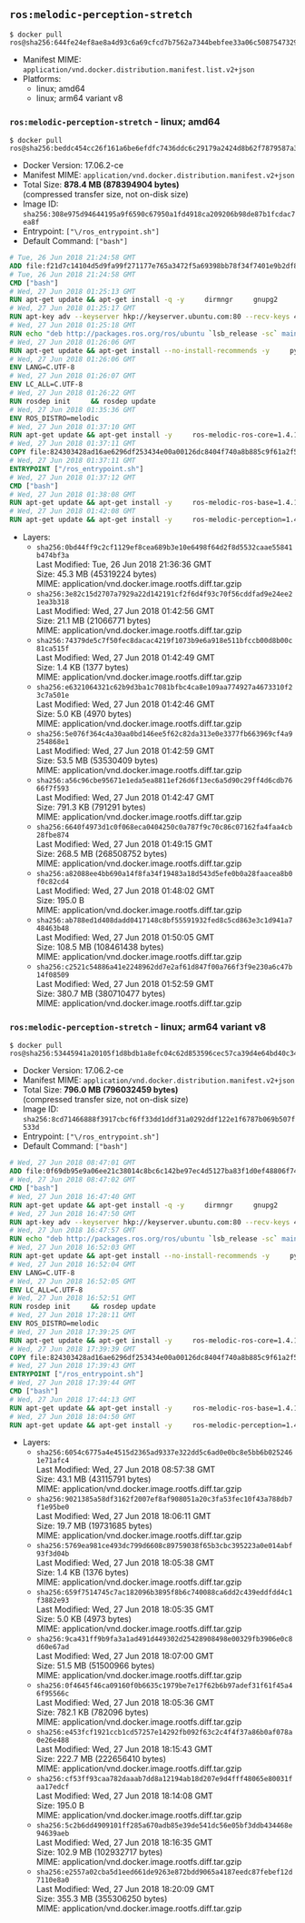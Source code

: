 ## `ros:melodic-perception-stretch`

```console
$ docker pull ros@sha256:644fe24ef8ae8a4d93c6a69cfcd7b7562a7344bebfee33a06c50875473294da4
```

-	Manifest MIME: `application/vnd.docker.distribution.manifest.list.v2+json`
-	Platforms:
	-	linux; amd64
	-	linux; arm64 variant v8

### `ros:melodic-perception-stretch` - linux; amd64

```console
$ docker pull ros@sha256:beddc454cc26f161a6be6efdfc7436ddc6c29179a2424d8b62f7879587a308f6
```

-	Docker Version: 17.06.2-ce
-	Manifest MIME: `application/vnd.docker.distribution.manifest.v2+json`
-	Total Size: **878.4 MB (878394904 bytes)**  
	(compressed transfer size, not on-disk size)
-	Image ID: `sha256:308e975d94644195a9f6590c67950a1fd4918ca209206b98de87b1fcdac7ea8f`
-	Entrypoint: `["\/ros_entrypoint.sh"]`
-	Default Command: `["bash"]`

```dockerfile
# Tue, 26 Jun 2018 21:24:58 GMT
ADD file:f21d7c14104d5d9fa99f271177e765a3472f5a69398bb78f34f7401e9b2df837 in / 
# Tue, 26 Jun 2018 21:24:58 GMT
CMD ["bash"]
# Wed, 27 Jun 2018 01:25:13 GMT
RUN apt-get update && apt-get install -q -y     dirmngr     gnupg2     lsb-release     && rm -rf /var/lib/apt/lists/*
# Wed, 27 Jun 2018 01:25:17 GMT
RUN apt-key adv --keyserver hkp://keyserver.ubuntu.com:80 --recv-keys 421C365BD9FF1F717815A3895523BAEEB01FA116
# Wed, 27 Jun 2018 01:25:18 GMT
RUN echo "deb http://packages.ros.org/ros/ubuntu `lsb_release -sc` main" > /etc/apt/sources.list.d/ros-latest.list
# Wed, 27 Jun 2018 01:26:06 GMT
RUN apt-get update && apt-get install --no-install-recommends -y     python-rosdep     python-rosinstall     python-vcstools     && rm -rf /var/lib/apt/lists/*
# Wed, 27 Jun 2018 01:26:06 GMT
ENV LANG=C.UTF-8
# Wed, 27 Jun 2018 01:26:07 GMT
ENV LC_ALL=C.UTF-8
# Wed, 27 Jun 2018 01:26:22 GMT
RUN rosdep init     && rosdep update
# Wed, 27 Jun 2018 01:35:36 GMT
ENV ROS_DISTRO=melodic
# Wed, 27 Jun 2018 01:37:10 GMT
RUN apt-get update && apt-get install -y     ros-melodic-ros-core=1.4.1-0*     && rm -rf /var/lib/apt/lists/*
# Wed, 27 Jun 2018 01:37:11 GMT
COPY file:824303428ad16ae6296df253434e00a00126dc8404f740a8b885c9f61a2f5fcb in / 
# Wed, 27 Jun 2018 01:37:11 GMT
ENTRYPOINT ["/ros_entrypoint.sh"]
# Wed, 27 Jun 2018 01:37:12 GMT
CMD ["bash"]
# Wed, 27 Jun 2018 01:38:08 GMT
RUN apt-get update && apt-get install -y     ros-melodic-ros-base=1.4.1-0*     && rm -rf /var/lib/apt/lists/*
# Wed, 27 Jun 2018 01:42:08 GMT
RUN apt-get update && apt-get install -y     ros-melodic-perception=1.4.1-0*     && rm -rf /var/lib/apt/lists/*
```

-	Layers:
	-	`sha256:0bd44ff9c2cf1129ef8cea689b3e10e6498f64d2f8d5532caae55841b474bf3a`  
		Last Modified: Tue, 26 Jun 2018 21:36:36 GMT  
		Size: 45.3 MB (45319224 bytes)  
		MIME: application/vnd.docker.image.rootfs.diff.tar.gzip
	-	`sha256:3e82c15d2707a7929a22d142191cf2f6d4f93c70f56cddfad9e24ee21ea3b318`  
		Last Modified: Wed, 27 Jun 2018 01:42:56 GMT  
		Size: 21.1 MB (21066771 bytes)  
		MIME: application/vnd.docker.image.rootfs.diff.tar.gzip
	-	`sha256:74379de5c7f50fec8dacac4219f1073b9e6a918e511bfccb00d8b00c81ca515f`  
		Last Modified: Wed, 27 Jun 2018 01:42:49 GMT  
		Size: 1.4 KB (1377 bytes)  
		MIME: application/vnd.docker.image.rootfs.diff.tar.gzip
	-	`sha256:e6321064321c62b9d3ba1c7081bfbc4ca8e109aa774927a4673310f23c7a501e`  
		Last Modified: Wed, 27 Jun 2018 01:42:46 GMT  
		Size: 5.0 KB (4970 bytes)  
		MIME: application/vnd.docker.image.rootfs.diff.tar.gzip
	-	`sha256:5e076f364c4a30aa0bd146ee5f62c82da313e0e3377fb663969cf4a9254868e1`  
		Last Modified: Wed, 27 Jun 2018 01:42:59 GMT  
		Size: 53.5 MB (53530409 bytes)  
		MIME: application/vnd.docker.image.rootfs.diff.tar.gzip
	-	`sha256:a56c96cbe95671e1eda5ea8811ef26d6f13ec6a5d90c29ff4d6cdb7666f7f593`  
		Last Modified: Wed, 27 Jun 2018 01:42:47 GMT  
		Size: 791.3 KB (791291 bytes)  
		MIME: application/vnd.docker.image.rootfs.diff.tar.gzip
	-	`sha256:6640f4973d1c0f068eca0404250c0a787f9c70c86c07162fa4faa4cb28fbe874`  
		Last Modified: Wed, 27 Jun 2018 01:49:15 GMT  
		Size: 268.5 MB (268508752 bytes)  
		MIME: application/vnd.docker.image.rootfs.diff.tar.gzip
	-	`sha256:a82088ee4bb690a14f8fa34f19483a18d543d5efe0b0a28faacea8b0f0c82cd4`  
		Last Modified: Wed, 27 Jun 2018 01:48:02 GMT  
		Size: 195.0 B  
		MIME: application/vnd.docker.image.rootfs.diff.tar.gzip
	-	`sha256:ab788ed1d408dadd0417148c8bf55591932fed8c5cd863e3c1d941a748463b48`  
		Last Modified: Wed, 27 Jun 2018 01:50:05 GMT  
		Size: 108.5 MB (108461438 bytes)  
		MIME: application/vnd.docker.image.rootfs.diff.tar.gzip
	-	`sha256:c2521c54886a41e2248962dd7e2af61d847f00a766f3f9e230a6c47b14f08509`  
		Last Modified: Wed, 27 Jun 2018 01:52:59 GMT  
		Size: 380.7 MB (380710477 bytes)  
		MIME: application/vnd.docker.image.rootfs.diff.tar.gzip

### `ros:melodic-perception-stretch` - linux; arm64 variant v8

```console
$ docker pull ros@sha256:53445941a20105f1d8bdb1a8efc04c62d853596cec57ca39d4e64bd40c34735c
```

-	Docker Version: 17.06.2-ce
-	Manifest MIME: `application/vnd.docker.distribution.manifest.v2+json`
-	Total Size: **796.0 MB (796032459 bytes)**  
	(compressed transfer size, not on-disk size)
-	Image ID: `sha256:8cd71466888f3917cbcf6ff33dd1ddf31a0292ddf122e1f6787b069b507f533d`
-	Entrypoint: `["\/ros_entrypoint.sh"]`
-	Default Command: `["bash"]`

```dockerfile
# Wed, 27 Jun 2018 08:47:01 GMT
ADD file:0f69db95e9a06ee21c38014c8bc6c142be97ec4d5127ba83f1d0ef48806f7415 in / 
# Wed, 27 Jun 2018 08:47:02 GMT
CMD ["bash"]
# Wed, 27 Jun 2018 16:47:40 GMT
RUN apt-get update && apt-get install -q -y     dirmngr     gnupg2     lsb-release     && rm -rf /var/lib/apt/lists/*
# Wed, 27 Jun 2018 16:47:50 GMT
RUN apt-key adv --keyserver hkp://keyserver.ubuntu.com:80 --recv-keys 421C365BD9FF1F717815A3895523BAEEB01FA116
# Wed, 27 Jun 2018 16:47:57 GMT
RUN echo "deb http://packages.ros.org/ros/ubuntu `lsb_release -sc` main" > /etc/apt/sources.list.d/ros-latest.list
# Wed, 27 Jun 2018 16:52:03 GMT
RUN apt-get update && apt-get install --no-install-recommends -y     python-rosdep     python-rosinstall     python-vcstools     && rm -rf /var/lib/apt/lists/*
# Wed, 27 Jun 2018 16:52:04 GMT
ENV LANG=C.UTF-8
# Wed, 27 Jun 2018 16:52:05 GMT
ENV LC_ALL=C.UTF-8
# Wed, 27 Jun 2018 16:52:51 GMT
RUN rosdep init     && rosdep update
# Wed, 27 Jun 2018 17:28:11 GMT
ENV ROS_DISTRO=melodic
# Wed, 27 Jun 2018 17:39:25 GMT
RUN apt-get update && apt-get install -y     ros-melodic-ros-core=1.4.1-0*     && rm -rf /var/lib/apt/lists/*
# Wed, 27 Jun 2018 17:39:39 GMT
COPY file:824303428ad16ae6296df253434e00a00126dc8404f740a8b885c9f61a2f5fcb in / 
# Wed, 27 Jun 2018 17:39:43 GMT
ENTRYPOINT ["/ros_entrypoint.sh"]
# Wed, 27 Jun 2018 17:39:44 GMT
CMD ["bash"]
# Wed, 27 Jun 2018 17:44:13 GMT
RUN apt-get update && apt-get install -y     ros-melodic-ros-base=1.4.1-0*     && rm -rf /var/lib/apt/lists/*
# Wed, 27 Jun 2018 18:04:50 GMT
RUN apt-get update && apt-get install -y     ros-melodic-perception=1.4.1-0*     && rm -rf /var/lib/apt/lists/*
```

-	Layers:
	-	`sha256:6054c6775a4e4515d2365ad9337e322dd5c6ad0e0bc8e5bb6b0252461e71afc4`  
		Last Modified: Wed, 27 Jun 2018 08:57:38 GMT  
		Size: 43.1 MB (43115791 bytes)  
		MIME: application/vnd.docker.image.rootfs.diff.tar.gzip
	-	`sha256:9021385a58df3162f2007ef8af908051a20c3fa53fec10f43a788db7f1e95be0`  
		Last Modified: Wed, 27 Jun 2018 18:06:11 GMT  
		Size: 19.7 MB (19731685 bytes)  
		MIME: application/vnd.docker.image.rootfs.diff.tar.gzip
	-	`sha256:5769ea981ce493dc799d6608c89759038f65b3cbc395223a0e014abf93f3d04b`  
		Last Modified: Wed, 27 Jun 2018 18:05:38 GMT  
		Size: 1.4 KB (1376 bytes)  
		MIME: application/vnd.docker.image.rootfs.diff.tar.gzip
	-	`sha256:659f7514745c7ac182096b3895f8b6c740088ca6dd2c439eddfdd4c1f3882e93`  
		Last Modified: Wed, 27 Jun 2018 18:05:35 GMT  
		Size: 5.0 KB (4973 bytes)  
		MIME: application/vnd.docker.image.rootfs.diff.tar.gzip
	-	`sha256:9ca431ff9b9fa3a1ad491d449302d25428908498e00329fb3906e0c8d60e67ad`  
		Last Modified: Wed, 27 Jun 2018 18:07:00 GMT  
		Size: 51.5 MB (51500966 bytes)  
		MIME: application/vnd.docker.image.rootfs.diff.tar.gzip
	-	`sha256:0f4645f46ca09160f0b6635c1979be7e17f62b6b97adef31f61f45a46f95566c`  
		Last Modified: Wed, 27 Jun 2018 18:05:36 GMT  
		Size: 782.1 KB (782096 bytes)  
		MIME: application/vnd.docker.image.rootfs.diff.tar.gzip
	-	`sha256:e453fcf1921ccb1cd57257e14292fb092f63c2c4f4f37a86b0af078a0e26e488`  
		Last Modified: Wed, 27 Jun 2018 18:15:43 GMT  
		Size: 222.7 MB (222656410 bytes)  
		MIME: application/vnd.docker.image.rootfs.diff.tar.gzip
	-	`sha256:cf53ff93caa782daaab7dd8a12194ab18d207e9d4fff48065e80031faa17edcf`  
		Last Modified: Wed, 27 Jun 2018 18:14:08 GMT  
		Size: 195.0 B  
		MIME: application/vnd.docker.image.rootfs.diff.tar.gzip
	-	`sha256:5c2b6dd4909101ff285a670adb85e39de541dc56e05bf3ddb434468e94639aeb`  
		Last Modified: Wed, 27 Jun 2018 18:16:35 GMT  
		Size: 102.9 MB (102932717 bytes)  
		MIME: application/vnd.docker.image.rootfs.diff.tar.gzip
	-	`sha256:e2557a02cba5d1eed661de9263e872bdd9065a4187eedc87febef12d7110e8a0`  
		Last Modified: Wed, 27 Jun 2018 18:20:09 GMT  
		Size: 355.3 MB (355306250 bytes)  
		MIME: application/vnd.docker.image.rootfs.diff.tar.gzip
